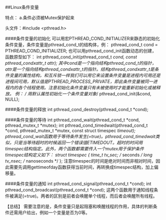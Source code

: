 ##Linux条件变量

特点：
a.条件必须被Mutex保护起来

头文件：#include <pthread.h>

####条件变量的初始化
可以用宏PTHREAD_COND_INITIALIZER来静态的初始化条件变量，条件变量是pthread_cond_t的结构体，例：
pthread_cond_t cond = PTHREAD_COND_INITIALIZER;
也可以用pthread_cond_init函数动态的创建，函数原型如下：
int pthread_cond_init(pthread_cond_t *cond, const pthread_condxattr_t *attr);
其中cond是一个指向结构pthread_cond_t的指针，attr是一个指向结构pthread_condxattr_t的指针。结构pthread_condxattr_t是条件变量的属性结构，和互斥锁一样我们可以用它来设置条件变量是进程内可用还是进程间可用，默认值是PTHREAD_PROCESS_PRIVATE，即此条件变量被同一进程内的各个线程使用。注意初始化条件变量只有未被使用时才能重新初始化或被释放。
例：
/* 用默认属性初始化一个条件变量对象*/
pthread_cond_init(&cond, NULL);

####条件变量的释放
int pthread_cond_destroy(pthread_cond_t *cond);

####条件变量的等待
int pthread_cond_wait(pthread_cond_t *cond, pthread_mutex_t *mutex);
int pthread_cond_timedwait(pthread_cond_t *cond, pthread_mutex_t *mutex, const struct timespec *timeout);
pthread_cond_wait函数用于等待条件发生(=true)。pthread_cond_timedwait类似，只是当等待超时的时候返回一个错误值ETIMEDOUT。超时的时间用timespec结构指定。此外，两个函数都需要传入一个mutex用于保护条件
timespec结构定义如下：
struct timespec {
    time_t tv_sec;       /* seconds */
    long   tv_nsec;      /* nanoseconds */
};
注意timespec的时间是绝对时间而非相对时间，因此需要先调用gettimeofday函数获得当前时间，再转换成timespec结构，加上偏移量。

####条件变量的通知
int pthread_cond_signal(pthread_cond_t *cond);
int pthread_cond_broadcast(pthread_cond_t *cond);
这两个函数用于通知线程条件被满足(=true)。两者的区别是前者会唤醒单个线程，而后者会唤醒所有线程。

【总结】
需要注意的是，条件变量只是起阻塞和唤醒线程的作用，具体的判断条件还需用户给出，例如一个变量是否为0等。
